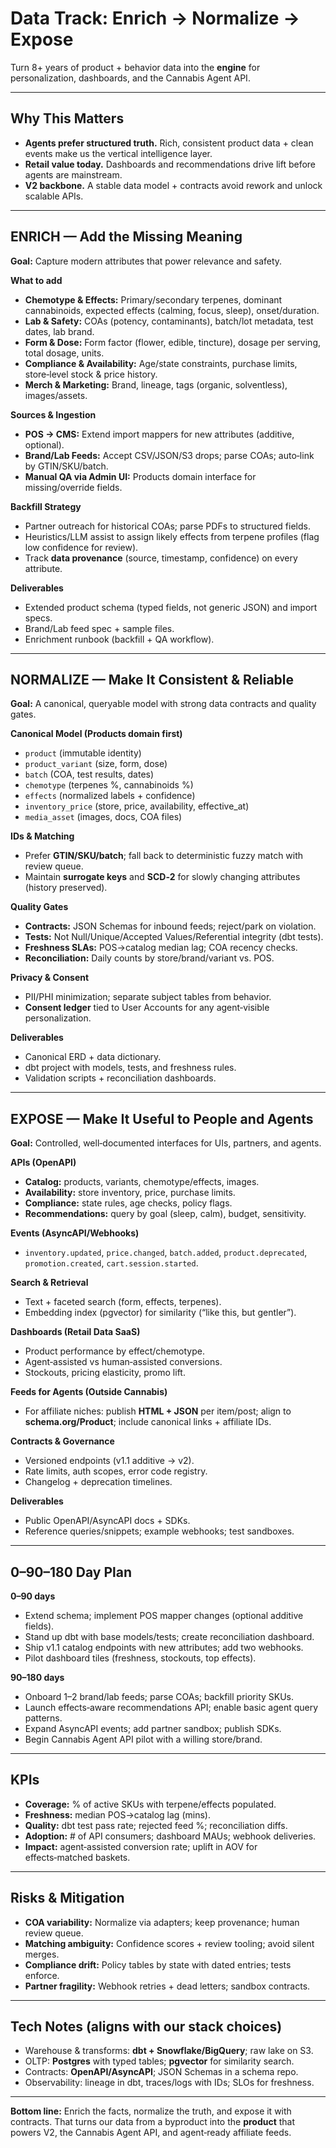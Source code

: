 # Data Track: Enrich → Normalize → Expose

Turn 8+ years of product + behavior data into the **engine** for personalization, dashboards, and the Cannabis Agent API.

---

## Why This Matters
- **Agents prefer structured truth.** Rich, consistent product data + clean events make us the vertical intelligence layer.
- **Retail value today.** Dashboards and recommendations drive lift before agents are mainstream.
- **V2 backbone.** A stable data model + contracts avoid rework and unlock scalable APIs.

---

## ENRICH — Add the Missing Meaning
**Goal:** Capture modern attributes that power relevance and safety.

**What to add**
- **Chemotype & Effects:** Primary/secondary terpenes, dominant cannabinoids, expected effects (calming, focus, sleep), onset/duration.
- **Lab & Safety:** COAs (potency, contaminants), batch/lot metadata, test dates, lab brand.
- **Form & Dose:** Form factor (flower, edible, tincture), dosage per serving, total dosage, units.
- **Compliance & Availability:** Age/state constraints, purchase limits, store‑level stock & price history.
- **Merch & Marketing:** Brand, lineage, tags (organic, solventless), images/assets.

**Sources & Ingestion**
- **POS → CMS:** Extend import mappers for new attributes (additive, optional).
- **Brand/Lab Feeds:** Accept CSV/JSON/S3 drops; parse COAs; auto‑link by GTIN/SKU/batch.
- **Manual QA via Admin UI:** Products domain interface for missing/override fields.

**Backfill Strategy**
- Partner outreach for historical COAs; parse PDFs to structured fields.
- Heuristics/LLM assist to assign likely effects from terpene profiles (flag low confidence for review).
- Track **data provenance** (source, timestamp, confidence) on every attribute.

**Deliverables**
- Extended product schema (typed fields, not generic JSON) and import specs.
- Brand/Lab feed spec + sample files.
- Enrichment runbook (backfill + QA workflow).

---

## NORMALIZE — Make It Consistent & Reliable
**Goal:** A canonical, queryable model with strong data contracts and quality gates.

**Canonical Model (Products domain first)**
- `product` (immutable identity)  
- `product_variant` (size, form, dose)  
- `batch` (COA, test results, dates)  
- `chemotype` (terpenes %, cannabinoids %)  
- `effects` (normalized labels + confidence)  
- `inventory_price` (store, price, availability, effective_at)  
- `media_asset` (images, docs, COA files)

**IDs & Matching**
- Prefer **GTIN/SKU/batch**; fall back to deterministic fuzzy match with review queue.
- Maintain **surrogate keys** and **SCD‑2** for slowly changing attributes (history preserved).

**Quality Gates**
- **Contracts:** JSON Schemas for inbound feeds; reject/park on violation.
- **Tests:** Not Null/Unique/Accepted Values/Referential integrity (dbt tests).  
- **Freshness SLAs:** POS→catalog median lag; COA recency checks.
- **Reconciliation:** Daily counts by store/brand/variant vs. POS.

**Privacy & Consent**
- PII/PHI minimization; separate subject tables from behavior.  
- **Consent ledger** tied to User Accounts for any agent‑visible personalization.

**Deliverables**
- Canonical ERD + data dictionary.  
- dbt project with models, tests, and freshness rules.  
- Validation scripts + reconciliation dashboards.

---

## EXPOSE — Make It Useful to People and Agents
**Goal:** Controlled, well‑documented interfaces for UIs, partners, and agents.

**APIs (OpenAPI)**
- **Catalog:** products, variants, chemotype/effects, images.  
- **Availability:** store inventory, price, purchase limits.  
- **Compliance:** state rules, age checks, policy flags.  
- **Recommendations:** query by goal (sleep, calm), budget, sensitivity.

**Events (AsyncAPI/Webhooks)**
- `inventory.updated`, `price.changed`, `batch.added`, `product.deprecated`, `promotion.created`, `cart.session.started`.

**Search & Retrieval**
- Text + faceted search (form, effects, terpenes).  
- Embedding index (pgvector) for similarity (“like this, but gentler”).

**Dashboards (Retail Data SaaS)**
- Product performance by effect/chemotype.  
- Agent‑assisted vs human‑assisted conversions.  
- Stockouts, pricing elasticity, promo lift.

**Feeds for Agents (Outside Cannabis)**
- For affiliate niches: publish **HTML + JSON** per item/post; align to **schema.org/Product**; include canonical links + affiliate IDs.

**Contracts & Governance**
- Versioned endpoints (v1.1 additive → v2).  
- Rate limits, auth scopes, error code registry.  
- Changelog + deprecation timelines.

**Deliverables**
- Public OpenAPI/AsyncAPI docs + SDKs.  
- Reference queries/snippets; example webhooks; test sandboxes.

---

## 0–90–180 Day Plan
**0–90 days**  
- Extend schema; implement POS mapper changes (optional additive fields).  
- Stand up dbt with base models/tests; create reconciliation dashboard.  
- Ship v1.1 catalog endpoints with new attributes; add two webhooks.  
- Pilot dashboard tiles (freshness, stockouts, top effects).

**90–180 days**  
- Onboard 1–2 brand/lab feeds; parse COAs; backfill priority SKUs.  
- Launch effects‑aware recommendations API; enable basic agent query patterns.  
- Expand AsyncAPI events; add partner sandbox; publish SDKs.  
- Begin Cannabis Agent API pilot with a willing store/brand.

---

## KPIs
- **Coverage:** % of active SKUs with terpene/effects populated.  
- **Freshness:** median POS→catalog lag (mins).  
- **Quality:** dbt test pass rate; rejected feed %; reconciliation diffs.  
- **Adoption:** # of API consumers; dashboard MAUs; webhook deliveries.  
- **Impact:** agent‑assisted conversion rate; uplift in AOV for effects‑matched baskets.

---

## Risks & Mitigation
- **COA variability:** Normalize via adapters; keep provenance; human review queue.  
- **Matching ambiguity:** Confidence scores + review tooling; avoid silent merges.  
- **Compliance drift:** Policy tables by state with dated entries; tests enforce.
- **Partner fragility:** Webhook retries + dead letters; sandbox contracts.

---

## Tech Notes (aligns with our stack choices)
- Warehouse & transforms: **dbt + Snowflake/BigQuery**; raw lake on S3.  
- OLTP: **Postgres** with typed tables; **pgvector** for similarity search.  
- Contracts: **OpenAPI/AsyncAPI**; JSON Schemas in a schema repo.  
- Observability: lineage in dbt, traces/logs with IDs; SLOs for freshness.

---

**Bottom line:** Enrich the facts, normalize the truth, and expose it with contracts. That turns our data from a byproduct into the **product** that powers V2, the Cannabis Agent API, and agent‑ready affiliate feeds.

